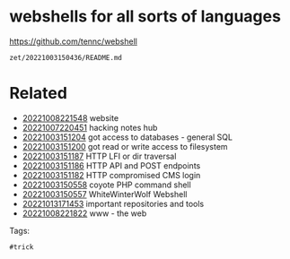 # webshells for all sorts of languages
https://github.com/tennc/webshell

` zet/20221003150436/README.md `

# Related

- [20221008221548](/zet/20221008221548/README.md) website
- [20221007220451](/zet/20221007220451/README.md) hacking notes hub
- [20221003151204](/zet/20221003151204/README.md) got access to databases - general SQL
- [20221003151200](/zet/20221003151200/README.md) got read or write access to filesystem
- [20221003151187](/zet/20221003151187/README.md) HTTP LFI or dir traversal
- [20221003151186](/zet/20221003151186/README.md) HTTP API and POST endpoints
- [20221003151182](/zet/20221003151182/README.md) HTTP compromised CMS login
- [20221003150558](/zet/20221003150558/README.md) coyote PHP command shell
- [20221003150557](/zet/20221003150557/README.md) WhiteWinterWolf Webshell
- [20221013171453](/zet/20221013171453/README.md) important repositories and tools
- [20221008221822](/zet/20221008221822/README.md) www - the web

Tags:

    #trick
